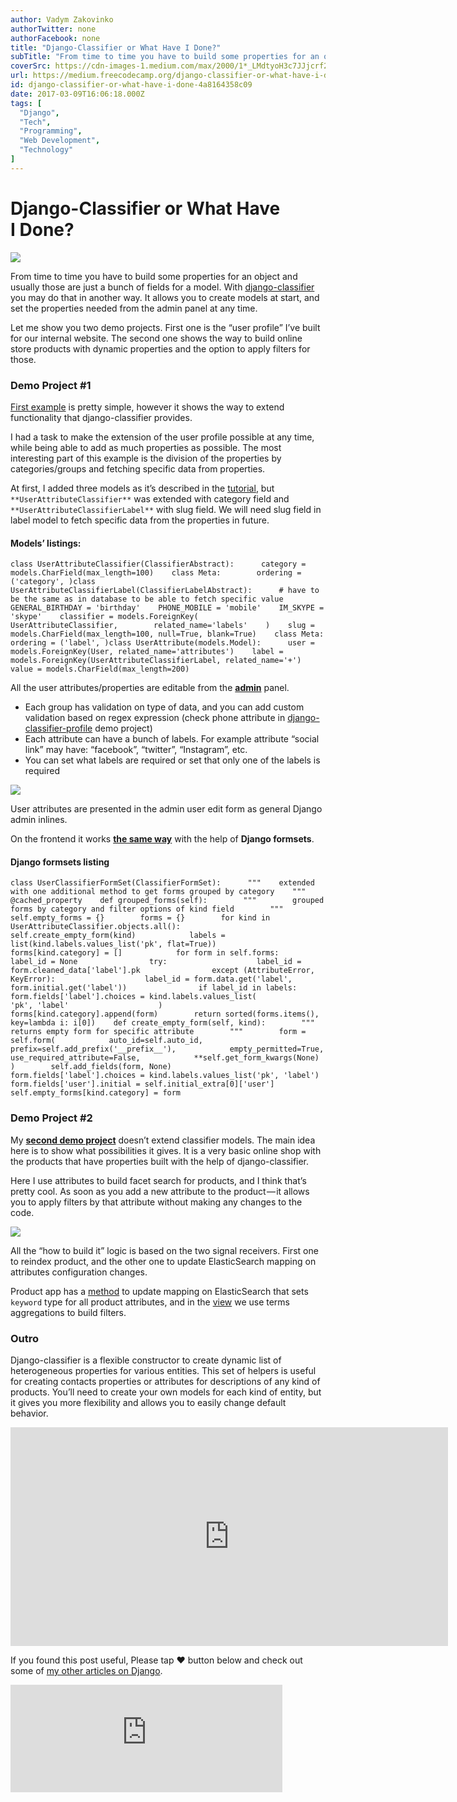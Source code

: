 ```yaml
---
author: Vadym Zakovinko
authorTwitter: none
authorFacebook: none
title: "Django-Classifier or What Have I Done?"
subTitle: "From time to time you have to build some properties for an object and usually those are just a bunch of fields for a model. With django-c..."
coverSrc: https://cdn-images-1.medium.com/max/2000/1*_LMdtyoH3c7JJjcrf2xVwA.png
url: https://medium.freecodecamp.org/django-classifier-or-what-have-i-done-4a8164358c09
id: django-classifier-or-what-have-i-done-4a8164358c09
date: 2017-03-09T16:06:18.000Z
tags: [
  "Django",
  "Tech",
  "Programming",
  "Web Development",
  "Technology"
]
---
```

# Django-Classifier or What Have I Done?







![](https://cdn-images-1.medium.com/max/2000/1*_LMdtyoH3c7JJjcrf2xVwA.png)







From time to time you have to build some properties for an object and usually those are just a bunch of fields for a model. With [django-classifier](https://github.com/django-stars/django-classifier) you may do that in another way. It allows you to create models at start, and set the properties needed from the admin panel at any time.

Let me show you two demo projects. First one is the “user profile” I’ve built for our internal website. The second one shows the way to build online store products with dynamic properties and the option to apply filters for those.

### Demo Project #1

[First example](https://github.com/django-stars/django-classifier-profile) is pretty simple, however it shows the way to extend functionality that django-classifier provides.

I had a task to make the extension of the user profile possible at any time, while being able to add as much properties as possible. The most interesting part of this example is the division of the properties by categories/groups and fetching specific data from properties.

At first, I added three models as it’s described in the [tutorial](https://django-classifier.readthedocs.io/en/latest/tutorial.html), but `**UserAttributeClassifier**` was extended with category field and `**UserAttributeClassifierLabel**` with slug field. We will need slug field in label model to fetch specific data from the properties in future.

#### **Models’ listings:**

    class UserAttributeClassifier(ClassifierAbstract):      category = models.CharField(max_length=100)    class Meta:        ordering = ('category', )class UserAttributeClassifierLabel(ClassifierLabelAbstract):      # have to be the same as in database to be able to fetch specific value    GENERAL_BIRTHDAY = 'birthday'    PHONE_MOBILE = 'mobile'    IM_SKYPE = 'skype'    classifier = models.ForeignKey(        UserAttributeClassifier,        related_name='labels'    )    slug = models.CharField(max_length=100, null=True, blank=True)    class Meta:        ordering = ('label', )class UserAttribute(models.Model):      user = models.ForeignKey(User, related_name='attributes')    label = models.ForeignKey(UserAttributeClassifierLabel, related_name='+')    value = models.CharField(max_length=200)

All the user attributes/properties are editable from the [**admin**](https://github.com/django-stars/django-classifier-profile/blob/master/django_classifier_profile/apps/account/admin.py#L35) panel.

*   Each group has validation on type of data, and you can add custom validation based on regex expression (check phone attribute in [django-classifier-profile](https://github.com/django-stars/django-classifier-profile) demo project)
*   Each attribute can have a bunch of labels. For example attribute “social link” may have: “facebook”, “twitter”, “Instagram”, etc.
*   You can set what labels are required or set that only one of the labels is required



![](https://cdn-images-1.medium.com/max/1600/0*nJTzMRpnuSAsMDWB.jpg)



User attributes are presented in the admin user edit form as general Django admin inlines.

On the frontend it works [**the same way**](https://github.com/django-stars/django-classifier-profile/blob/master/django_classifier_profile/apps/account/formsets.py#L7) with the help of **Django formsets**.

#### **Django formsets listing**

    class UserClassifierFormSet(ClassifierFormSet):      """    extended with one additional method to get forms grouped by category    """    @cached_property    def grouped_forms(self):        """        grouped forms by category and filter options of kind field        """        self.empty_forms = {}        forms = {}        for kind in UserAttributeClassifier.objects.all():            self.create_empty_form(kind)            labels = list(kind.labels.values_list('pk', flat=True))            forms[kind.category] = []            for form in self.forms:                label_id = None                try:                    label_id = form.cleaned_data['label'].pk                except (AttributeError, KeyError):                    label_id = form.data.get('label', form.initial.get('label'))                if label_id in labels:                    form.fields['label'].choices = kind.labels.values_list(                        'pk', 'label'                    )                    forms[kind.category].append(form)        return sorted(forms.items(), key=lambda i: i[0])    def create_empty_form(self, kind):        """        returns empty form for specific attribute        """        form = self.form(            auto_id=self.auto_id,            prefix=self.add_prefix('__prefix__'),            empty_permitted=True,            use_required_attribute=False,            **self.get_form_kwargs(None)        )        self.add_fields(form, None)        form.fields['label'].choices = kind.labels.values_list('pk', 'label')        form.fields['user'].initial = self.initial_extra[0]['user']        self.empty_forms[kind.category] = form

### Demo Project #2

My [**second demo project**](https://github.com/django-stars/django-classifier-shop) doesn’t extend classifier models. The main idea here is to show what possibilities it gives. It is a very basic online shop with the products that have properties built with the help of django-classifier.

Here I use attributes to build facet search for products, and I think that’s pretty cool. As soon as you add a new attribute to the product — it allows you to apply filters by that attribute without making any changes to the code.



![](https://cdn-images-1.medium.com/max/1600/0*qOWlx68bdXjLQ4zO.jpg)



All the “how to build it” logic is based on the two signal receivers. First one to reindex product, and the other one to update ElasticSearch mapping on attributes configuration changes.

Product app has a [method](https://github.com/django-stars/django-classifier-shop/blob/master/django_classifier_shop/apps/product/apps.py#L28) to update mapping on ElasticSearch that sets `keyword` type for all product attributes, and in the [view](https://github.com/django-stars/django-classifier-shop/blob/master/django_classifier_shop/apps/product/views.py#L43) we use terms aggregations to build filters.

### Outro

Django-classifier is a flexible constructor to create dynamic list of heterogeneous properties for various entities. This set of helpers is useful for creating contacts properties or attributes for descriptions of any kind of products. You’ll need to create your own models for each kind of entity, but it gives you more flexibility and allows you to easily change default behavior.





<iframe data-width="800" data-height="400" width="700" height="350" src="https://medium.freecodecamp.org/media/b4ae24cdbd1266d527d99e3effc410b6?postId=4a8164358c09" data-media-id="b4ae24cdbd1266d527d99e3effc410b6" data-thumbnail="https://i.embed.ly/1/image?url=https%3A%2F%2Fupscri.be%2Fmedia%2Fform.jpg&amp;key=4fce0568f2ce49e8b54624ef71a8a5bd" allowfullscreen="" frameborder="0"></iframe>





If you found this post useful, Please tap ❤ button below and check out some of [my other articles on Django](http://djangostars.com/blog/django-classifier-or-what-have-i-done/).





<iframe data-width="435" data-height="172" width="435" height="172" src="https://medium.freecodecamp.org/media/13d778b10c86aa8f6a3484c147a08423?postId=4a8164358c09" data-media-id="13d778b10c86aa8f6a3484c147a08423" data-thumbnail="https://i.embed.ly/1/image?url=https%3A%2F%2Fmedia.giphy.com%2Fmedia%2FxUPGcHUu2AbtRuhXri%2F200.gif&amp;key=4fce0568f2ce49e8b54624ef71a8a5bd" allowfullscreen="" frameborder="0"></iframe>












